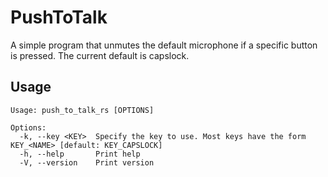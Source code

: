 # PushToTalk
A simple program that unmutes the default microphone if a specific button is pressed.
The current default is capslock.

## Usage
```
Usage: push_to_talk_rs [OPTIONS]

Options:
  -k, --key <KEY>  Specify the key to use. Most keys have the form KEY_<NAME> [default: KEY_CAPSLOCK]
  -h, --help       Print help
  -V, --version    Print version
```
